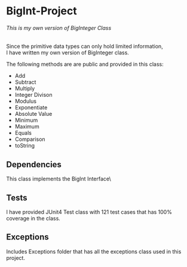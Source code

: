 # **BigInt-Project** 

###### This is my own version of BigInteger Class

Since the primitive data types can only hold limited information,\
I have written my own version of BigInteger class.

The following methods are are public and provided in this class:
- Add
- Subtract
- Multiply
- Integer Divison
- Modulus
- Exponentiate
- Absolute Value
- Minimum
- Maximum
- Equals
- Comparison
- toString

## Dependencies

This class implements the BigInt Interface\

## Tests

I have provided JUnit4 Test class with 121 test cases that has 100% coverage in the class.

## Exceptions

Includes Exceptions folder that has all the exceptions class used in this project.




